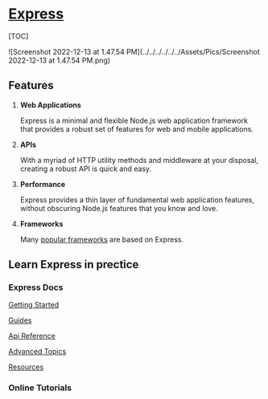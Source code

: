 # [Express](https://expressjs.com)

[TOC]



![Screenshot 2022-12-13 at 1.47.54 PM](../../../../../../Assets/Pics/Screenshot 2022-12-13 at 1.47.54 PM.png)



## Features

1. **Web Applications**

   Express is a minimal and flexible Node.js web application framework that provides a robust set of features for web and mobile applications.

2. **APIs**

   With a myriad of HTTP utility methods and middleware at your disposal, creating a robust API is quick and easy.

3. **Performance**

   Express provides a thin layer of fundamental web application features, without obscuring Node.js features that you know and love.

4. **Frameworks**

   Many [popular frameworks](https://expressjs.com/en/resources/frameworks.html) are based on Express.



## Learn Express in prectice

### Express Docs

[Getting Started](https://expressjs.com/en/starter/installing.html)

[Guides](https://expressjs.com/en/guide/routing.html)

[Api Reference](https://expressjs.com/en/4x/api.html)

[Advanced Topics](https://expressjs.com/en/advanced/developing-template-engines.html)

[Resources](https://expressjs.com/en/resources/glossary.html)



### Online Tutorials

[【Express.js教程05】 - 彻底搞懂中间件(Middleware)]:https://www.bilibili.com/video/BV1Zk4y1z7jj/?share_source=copy_web&vd_source=7740584ebdab35221363fc24d1582d9d
[Express web framework (Node.js/JavaScript)]: https://developer.mozilla.org/en-US/docs/Learn/Server-side/Express_Nodejs

